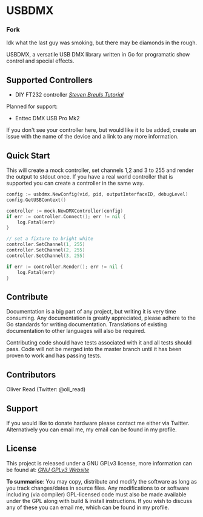 # USBDMX

### Fork

Idk what the last guy was smoking, but there may be diamonds in the rough.

USBDMX, a versatile USB DMX library written in Go for programatic show control and special effects.

## Supported Controllers

* DIY FT232
  controller *[Steven Breuls Tutorial](https://stevenbreuls.com/2013/05/diy-usb-dmx-dongle-interface-for-under-10/)*

Planned for support:

* Enttec DMX USB Pro Mk2

If you don't see your controller here, but would like it to be added, create an issue with the name of the device and a
link to any more information.

## Quick Start

This will create a mock controller, set channels 1,2 and 3 to 255 and render the output to stdout once. If you have a
real world controller that is supported you can create a controller in the same way.

``` Go
config := usbdmx.NewConfig(vid, pid, outputInterfaceID, debugLevel)
config.GetUSBContext()

controller := mock.NewDMXController(config)
if err := controller.Connect(); err != nil {
    log.Fatal(err)
}

// set a fixture to bright white
controller.SetChannel(1, 255)
controller.SetChannel(2, 255)
controller.SetChannel(3, 255)

if err := controller.Render(); err != nil {
    log.Fatal(err)
}
```

## Contribute

Documentation is a big part of any project, but writing it is very time consuming. Any documentation is greatly
appreciated, please adhere to the Go standards for writing documentation. Translations of existing documentation to
other languages will also be required.

Contributing code should have tests associated with it and all tests should pass. Code will not be merged into the
master branch until it has been proven to work and has passing tests.

## Contributors

Oliver Read (Twitter: @oli_read)

## Support

If you would like to donate hardware please contact me either via Twitter. Alternatively you can email me, my email can
be found in my profile.

## License

This project is released under a GNU GPLv3 license, more information can be found
at: *[GNU GPLv3 Website](https://www.gnu.org/licenses/gpl-3.0.en.html)*

**To summarise**: You may copy, distribute and modify the software as long as you track changes/dates in source files.
Any modifications to or software including (via compiler)
GPL-licensed code must also be made available under the GPL along with build & install instructions. If you wish to
discuss any of these you can email me, which can be found in my profile.
